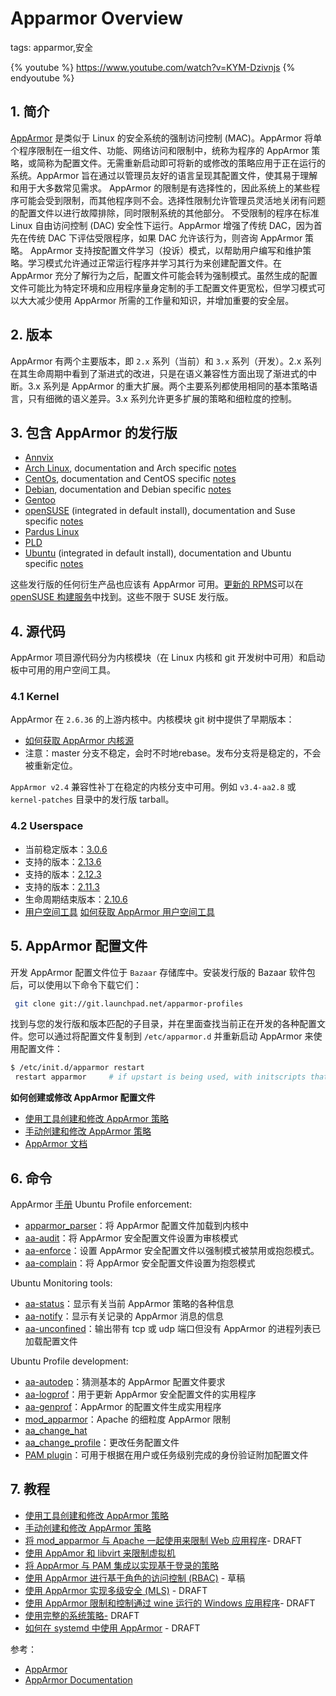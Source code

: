 #  Apparmor Overview
tags: apparmor,安全

{% youtube %}
https://www.youtube.com/watch?v=KYM-Dzivnjs
{% endyoutube %}

##  1. 简介
[AppArmor](https://launchpad.net/apparmor) 是类似于 Linux 的安全系统的强制访问控制 (MAC)。AppArmor 将单个程序限制在一组文件、功能、网络访问和限制中，统称为程序的 AppArmor 策略，或简称为配置文件。无需重新启动即可将新的或修改的策略应用于正在运行的系统。AppArmor 旨在通过以管理员友好的语言呈现其配置文件，使其易于理解和用于大多数常见需求。
AppArmor 的限制是有选择性的，因此系统上的某些程序可能会受到限制，而其他程序则不会。选择性限制允许管理员灵活地关闭有问题的配置文件以进行故障排除，同时限制系统的其他部分。
不受限制的程序在标准 Linux 自由访问控制 (DAC) 安全性下运行。AppArmor 增强了传统 DAC，因为首先在传统 DAC 下评估受限程序，如果 DAC 允许该行为，则咨询 AppArmor 策略。
AppArmor 支持按配置文件学习（投诉）模式，以帮助用户编写和维护策略。学习模式允许通过正常运行程序并学习其行为来创建配置文件。在 AppArmor 充分了解行为之后，配置文件可能会转为强制模式。虽然生成的配置文件可能比为特定环境和应用程序量身定制的手工配置文件更宽松，但学习模式可以大大减少使用 AppArmor 所需的工作量和知识，并增加重要的安全层。

##  2. 版本
AppArmor 有两个主要版本，即 `2.x` 系列（当前）和 `3.x` 系列（开发）。2.x 系列在其生命周期中看到了渐进式的改进，只是在语义兼容性方面出现了渐进式的中断。3.x 系列是 AppArmor 的重大扩展。两个主要系列都使用相同的基本策略语言，只有细微的语义差异。3.x 系列允许更多扩展的策略和细粒度的控制。

## 3. 包含 AppArmor 的发行版

 - [Annvix](https://annvix.org/)
 - [Arch Linux](https://archlinux.org/), documentation and Arch specific [notes](https://wiki.archlinux.org/title/AppArmor)
 - [CentOs](https://www.centos.org/), documentation and CentOS specific [notes](https://gitlab.com/apparmor/apparmor/-/wikis/Distro_CentOS)
 - [Debian](https://www.debian.org/), documentation and Debian specific [notes](https://gitlab.com/apparmor/apparmor/-/wikis/distro_debian)
 - [Gentoo](https://www.gentoo.org/)
 - [openSUSE](https://www.opensuse.org/) (integrated in default install), documentation and Suse specific [notes](https://gitlab.com/apparmor/apparmor/-/wikis/distro_suse)
 - [Pardus Linux](https://www.pardus.org.tr/en/home/)
 - [PLD](https://www.pld-linux.org/)
 - [Ubuntu](https://ubuntu.com/) (integrated in default install), documentation and Ubuntu specific [notes](https://gitlab.com/apparmor/apparmor/-/wikis/distro_ubuntu)

这些发行版的任何衍生产品也应该有 AppArmor 可用。[更新的 RPMS](http://download.opensuse.org/repositories/security:/apparmor/)可以在[openSUSE 构建服务](https://en.opensuse.org/Build_Service)中找到。这些不限于 SUSE 发行版。

##  4. 源代码
AppArmor 项目源代码分为内核模块（在 Linux 内核和 git 开发树中可用）和启动板中可用的用户空间工具。
###  4.1 Kernel
AppArmor 在 `2.6.36` 的上游内核中。内核模块 git 树中提供了早期版本：

 - [如何获取 AppArmor 内核源](https://gitlab.com/apparmor/apparmor/-/wikis/gittutorial)
 - 注意：master 分支不稳定，会时不时地rebase。发布分支将是稳定的，不会被重新定位。

`AppArmor v2.4` 兼容性补丁在稳定的内核分支中可用。例如 `v3.4-aa2.8` 或 `kernel-patches` 目录中的发行版 tarball。


###  4.2 Userspace

 - 当前稳定版本：[3.0.6](https://gitlab.com/apparmor/apparmor/-/wikis/Release_Notes_3.0.6)
 - 支持的版本：[2.13.6](https://gitlab.com/apparmor/apparmor/-/wikis/Release_Notes_2.13.6)
 - 支持的版本：[2.12.3](https://gitlab.com/apparmor/apparmor/-/wikis/Release_Notes_2.12.3)
 - 支持的版本：[2.11.3](https://gitlab.com/apparmor/apparmor/-/wikis/Release_Notes_2.11.3)
 - 生命周期结束版本：[2.10.6](https://gitlab.com/apparmor/apparmor/-/wikis/Release_Notes_2.10.6)
 - [用户空间工具](https://launchpad.net/apparmor)
[如何获取 AppArmor 用户空间工具](https://gitlab.com/apparmor/apparmor/-/wikis/launchpadtutorial)


##  5. AppArmor 配置文件
开发 AppArmor 配置文件位于 `Bazaar` 存储库中。安装发行版的 Bazaar 软件包后，可以使用以下命令下载它们：

```bash
 git clone git://git.launchpad.net/apparmor-profiles
```


找到与您的发行版和版本匹配的子目录，并在里面查找当前正在开发的各种配置文件。您可以通过将配置文件复制到 `/etc/apparmor.d` 并重新启动 AppArmor 来使用配置文件：

```bash
$ /etc/init.d/apparmor restart
 restart apparmor     # if upstart is being used, with initscripts that have been fully updated to support upstart
```
**如何创建或修改 AppArmor 配置文件**

 - [使用工具创建和修改 AppArmor 策略](https://gitlab.com/apparmor/apparmor/-/wikis/Profiling_with_tools)
 - [手动创建和修改 AppArmor 策略](https://gitlab.com/apparmor/apparmor/-/wikis/Profiling_by_hand)
 - [AppArmor 文档](https://gitlab.com/apparmor/apparmor/-/wikis/Documentation)




##  6. 命令
AppArmor [手册](https://gitlab.com/apparmor/apparmor/-/wikis/ManPages)
Ubuntu Profile enforcement:

 - [apparmor_parser](https://manpages.ubuntu.com/manpages/kinetic/en/man8/apparmor_parser.8.html)：将 AppArmor 配置文件加载到内核中
 - [aa-audit](https://manpages.ubuntu.com/manpages/kinetic/en/man8/aa-audit.8.html)：将 AppArmor 安全配置文件设置为审核模式
 - [aa-enforce](https://manpages.ubuntu.com/manpages/kinetic/en/man8/aa-enforce.8.html)：设置 AppArmor 安全配置文件以强制模式被禁用或抱怨模式。
 - [aa-complain](https://manpages.ubuntu.com/manpages/kinetic/en/man8/aa-complain.8.html)：将 AppArmor 安全配置文件设置为抱怨模式

Ubuntu Monitoring tools:

 - [aa-status](https://manpages.ubuntu.com/manpages/kinetic/en/man8/aa-status.8.html)：显示有关当前 AppArmor 策略的各种信息
 - [aa-notify](https://manpages.ubuntu.com/manpages/kinetic/en/man8/aa-notify.8.html)：显示有关记录的 AppArmor 消息的信息
 - [aa-unconfined](https://manpages.ubuntu.com/manpages/kinetic/en/man8/aa-unconfined.8.html)：输出带有 tcp 或 udp 端口​​但没有 AppArmor 的进程列表已加载配置文件

Ubuntu Profile development:

 - [aa-autodep](https://manpages.ubuntu.com/manpages/kinetic/en/man8/aa-autodep.8.html)：猜测基本的 AppArmor 配置文件要求
 - [aa-logprof](https://manpages.ubuntu.com/manpages/kinetic/en/man8/aa-logprof.8.html)：用于更新 AppArmor 安全配置文件的实用程序
 - [aa-genprof](https://manpages.ubuntu.com/manpages/kinetic/en/man8/aa-genprof.8.html)：AppArmor 的配置文件生成实用程序
 - [mod_apparmor](https://manpages.ubuntu.com/manpages/kinetic/en/man8/mod_apparmor.8.html)：Apache 的细粒度 AppArmor 限制
 - [aa_change_hat](https://manpages.ubuntu.com/manpages/kinetic/en/man2/aa_change_hat.2.html)
 - [aa_change_profile](https://manpages.ubuntu.com/manpages/kinetic/en/man2/aa_change_profile.2.html)：更改任务配置文件
 - [PAM plugin](https://gitlab.com/apparmor/apparmor/-/wikis/pam_apparmor)：可用于根据在用户或任务级别完成的身份验证附加配置文件


##  7. 教程

 - [使用工具创建和修改 AppArmor 策略](https://gitlab.com/apparmor/apparmor/-/wikis/Profiling_with_tools)
 - [手动创建和修改 AppArmor 策略](https://gitlab.com/apparmor/apparmor/-/wikis/Profiling_by_hand)
 - [将 mod_apparmor 与 Apache 一起使用来限制 Web 应用程序](https://gitlab.com/apparmor/apparmor/-/wikis/mod_apparmor_example)- DRAFT
 - [使用 AppAmor 和 libvirt 来限制虚拟机](https://gitlab.com/apparmor/apparmor/-/wikis/Libvirt)
 - [将 AppArmor 与 PAM 集成以实现基于登录的策略](https://gitlab.com/apparmor/apparmor/-/wikis/Pam_apparmor_example)
 - [使用 AppArmor 进行基于角色的访问控制 (RBAC)](https://gitlab.com/apparmor/apparmor/-/wikis/AppArmorRBAC) - 草稿
 - [使用 AppArmor 实现多级安全 (MLS)](https://gitlab.com/apparmor/apparmor/-/wikis/AppArmorMLS) - DRAFT
 - [使用 AppArmor 限制和控制通过 wine 运行的 Windows 应用程序](https://gitlab.com/apparmor/apparmor/-/wikis/AppArmorWine)- DRAFT
 - [使用完整的系统策略-](https://gitlab.com/apparmor/apparmor/-/wikis/FullSystemPolicy) DRAFT
 - [如何在 systemd 中使用 AppArmor](https://gitlab.com/apparmor/apparmor/-/wikis/AppArmorInSystemd) - DRAFT

参考：

 - [AppArmor](https://gitlab.com/apparmor/apparmor/-/wikis/home#reporting-bugs)
 - [AppArmor Documentation](https://gitlab.com/apparmor/apparmor/-/wikis/Documentation)


